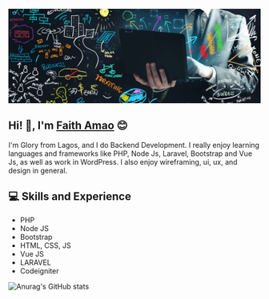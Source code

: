 ![Backend Developer](https://github.com/faithhub/faithhub/blob/main/faithhub-github-banner.jpg)
## Hi! 👋, I'm  [Faith Amao](amaofaith.o@gmail.com) :blush:
I'm Glory from Lagos, and I do Backend Development. I really enjoy learning languages and frameworks like PHP, Node Js, Laravel, Bootstrap and Vue Js, as well as work in WordPress. I also enjoy wireframing, ui, ux, and design in general.
## :computer: Skills and Experience
* PHP
* Node JS
* Bootstrap
* HTML, CSS, JS
* Vue JS
* LARAVEL
* Codeigniter
<!-- ## :zap: Github Stats -->
![Anurag's GitHub stats](https://github-readme-stats.vercel.app/api?username=faithhub&show_icons=true&theme=dark)
